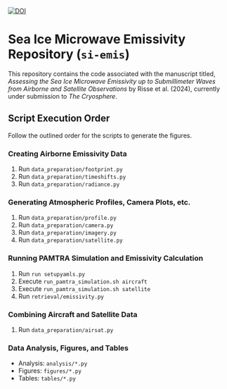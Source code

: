 [![DOI](https://zenodo.org/badge/524909318.svg)](https://zenodo.org/doi/10.5281/zenodo.10533863)

# Sea Ice Microwave Emissivity Repository (`si-emis`)

This repository contains the code associated with the manuscript titled, 
*Assessing the Sea Ice Microwave Emissivity up to Submillimeter Waves from 
Airborne and Satellite Observations* by Risse et al. (2024), currently under 
submission to *The Cryosphere*.

## Script Execution Order

Follow the outlined order for the scripts to generate the figures.

### Creating Airborne Emissivity Data

1. Run `data_preparation/footprint.py`
2. Run `data_preparation/timeshifts.py`
3. Run `data_preparation/radiance.py`

### Generating Atmospheric Profiles, Camera Plots, etc.

1. Run `data_preparation/profile.py`
2. Run `data_preparation/camera.py`
3. Run `data_preparation/imagery.py`
4. Run `data_preparation/satellite.py`

### Running PAMTRA Simulation and Emissivity Calculation

1. Run `run setupyamls.py`
2. Execute `run_pamtra_simulation.sh aircraft`
3. Execute `run_pamtra_simulation.sh satellite`
4. Run `retrieval/emissivity.py`

### Combining Aircraft and Satellite Data

1. Run `data_preparation/airsat.py`

### Data Analysis, Figures, and Tables

- Analysis: `analysis/*.py`
- Figures: `figures/*.py`
- Tables: `tables/*.py`
